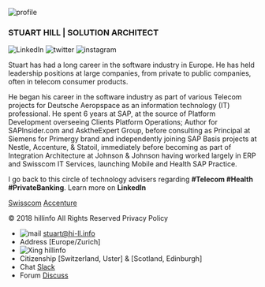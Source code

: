 ![profile](https://lh6.googleusercontent.com/uqw176ozxtR99m-F1rEVEHNjafuDEljhkC0ctusjlGvHogTRU0hawpey4Bs=w40)
### STUART HILL | SOLUTION ARCHITECT
![LinkedIn](https://lh5.googleusercontent.com/-bTfap3my7W4NXJgh20bQin-Q3W1PGUS-xuw5B3PuuRjoG5Ov8khzqiSfvs=w50) 
![twitter](https://lh5.googleusercontent.com/a22yI-6dVlUoNbGd1_PYNa9lvKpaYWYD_AxYHaE5W7Ry1nnXi4L9ldV6qk8=w50)
![instagram](https://lh5.googleusercontent.com/n777S_0bN5E_hMmetDXC2vgMCEe1Y-fE0-xmmxUIr2noRm_YjkHLwjYWv-I=w50) 

Stuart has had a long career in the software industry in Europe. He has held leadership positions at large companies, from private to public companies, often in telecom consumer products.

He began his career in the software industry as part of various Telecom projects for Deutsche Aeropspace as an information technology (IT) professional. He spent 6 years at SAP, at the source of Platform Development overseeing Clients Platform Operations; Author for SAPInsider.com and AsktheExpert Group, before consulting as Principal at Siemens for Primergy brand and independently joining SAP Basis projects at Nestle, Accenture, & Statoil, immediately before becoming as part of Integration Architecture at Johnson & Johnson having worked largely in ERP and Swisscom IT Services, launching Mobile and Health SAP Practice.

I go back to this circle of technology advisers regarding **#Telecom #Health #PrivateBanking**. Learn more on  **LinkedIn**

[Swisscom](https://media.licdn.com/dms/image/C4E0BAQE_tMd_dRgIzQ/company-logo_100_100/0?e=1542844800&v=beta&t=m1HwNcWFbSqSArOxlEXo3FVv61Zbry7c61-gy3FewDA)
[Accenture](https://media.licdn.com/dms/image/C4E0BAQE_tMd_dRgIzQ/company-logo_100_100/0?e=1542844800&v=beta&t=m1HwNcWFbSqSArOxlEXo3FVv61Zbry7c61-gy3FewDA)

© 2018 hillinfo  All Rights Reserved  Privacy Policy

- ![mail](https://lh6.googleusercontent.com/Qhi7XFcsQ_j4x8V_HaOdsyESNTDSYk5QaAxXGB4tzHGkV8hjBnW5ik63miQ=w50) stuart@hi-ll.info
- Address [Europe/Zurich] 
- ![Xing](https://lh3.googleusercontent.com/P1KsEu_g3n7YaeQNOUnu2t8RS5_4nrTHdt_PSik5GhPSCIivD1DbeLnAnY8=w50) hillinfo
- Citizenship [Switzerland, Uster] & [Scotland, Edinburgh]
- Chat [Slack](http://hi-llinfo.slack.com)
- Forum [Discuss](http://discuss.hillinfo.io)

